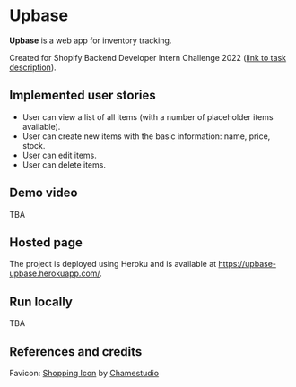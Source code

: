 # Upbase

**Upbase** is a web app for inventory tracking.

Created for Shopify Backend Developer Intern Challenge 2022 ([link to task description](https://docs.google.com/document/d/1z9LZ_kZBUbg-O2MhZVVSqTmvDko5IJWHtuFmIu_Xg1A/edit)).

## Implemented user stories

- User can view a list of all items (with a number of placeholder items available).
- User can create new items with the basic information: name, price, stock.
- User can edit items.
- User can delete items.

## Demo video

TBA

## Hosted page

The project is deployed using Heroku and is available at https://upbase-upbase.herokuapp.com/.

## Run locally

TBA

## References and credits

Favicon: <a href="https://iconscout.com/icons/shopping" target="_blank">Shopping Icon</a> by <a href="https://iconscout.com/contributors/chamedesign" target="_blank">Chamestudio</a>
